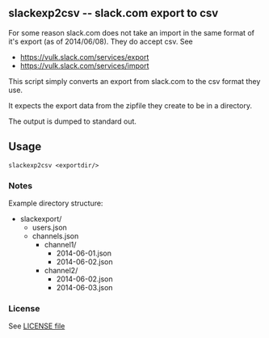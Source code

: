 ## slackexp2csv -- slack.com export to csv

For some reason slack.com does not take an import in the same format of it's export (as of 2014/06/08).  They do accept csv.  See

 * https://vulk.slack.com/services/export
 * https://vulk.slack.com/services/import

This script simply converts an export from slack.com to the csv format they use.

It expects the export data from the zipfile they create to be in a directory.

The output is dumped to standard out.

## Usage

```
slackexp2csv <exportdir/>
```

### Notes

Example directory structure:

  * slackexport/
    - users.json
    - channels.json
      * channel1/
        - 2014-06-01.json
        - 2014-06-02.json
      * channel2/
        - 2014-06-02.json
        - 2014-06-03.json


### License

See [LICENSE file](LICENSE)
